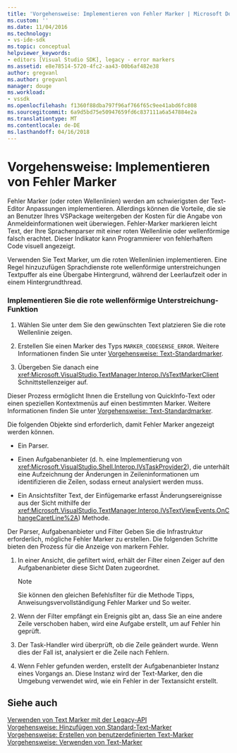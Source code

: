 ```yaml
---
title: 'Vorgehensweise: Implementieren von Fehler Marker | Microsoft Docs'
ms.custom: ''
ms.date: 11/04/2016
ms.technology:
- vs-ide-sdk
ms.topic: conceptual
helpviewer_keywords:
- editors [Visual Studio SDK], legacy - error markers
ms.assetid: e8e78514-5720-4fc2-aa43-00b6af482e38
author: gregvanl
ms.author: gregvanl
manager: douge
ms.workload:
- vssdk
ms.openlocfilehash: f1360f88dba797f96af766f65c9ee41abd6fc808
ms.sourcegitcommit: 6a9d5bd75e50947659fd6c837111a6a547884e2a
ms.translationtype: MT
ms.contentlocale: de-DE
ms.lasthandoff: 04/16/2018
---
```

# <a name="how-to-implement-error-markers"></a>Vorgehensweise: Implementieren von Fehler Marker
Fehler Marker (oder roten Wellenlinien) werden am schwierigsten der Text-Editor Anpassungen implementieren. Allerdings können die Vorteile, die sie an Benutzer Ihres VSPackage weitergeben der Kosten für die Angabe von Anmeldeinformationen weit überwiegen. Fehler-Marker markieren leicht Text, der Ihre Sprachenparser mit einer roten Wellenlinie oder wellenförmige falsch erachtet. Dieser Indikator kann Programmierer von fehlerhaftem Code visuell angezeigt.  
  
 Verwenden Sie Text Marker, um die roten Wellenlinien implementieren. Eine Regel hinzuzufügen Sprachdienste rote wellenförmige unterstreichungen Textpuffer als eine Übergabe Hintergrund, während der Leerlaufzeit oder in einem Hintergrundthread.  
  
### <a name="to-implement-the-red-wavy-underline-feature"></a>Implementieren Sie die rote wellenförmige Unterstreichung-Funktion  
  
1.  Wählen Sie unter dem Sie den gewünschten Text platzieren Sie die rote Wellenlinie zeigen.  
  
2.  Erstellen Sie einen Marker des Typs `MARKER_CODESENSE_ERROR`. Weitere Informationen finden Sie unter [Vorgehensweise: Text-Standardmarker](../extensibility/how-to-add-standard-text-markers.md).  
  
3.  Übergeben Sie danach eine <xref:Microsoft.VisualStudio.TextManager.Interop.IVsTextMarkerClient> Schnittstellenzeiger auf.  
  
 Dieser Prozess ermöglicht Ihnen die Erstellung von QuickInfo-Text oder einen speziellen Kontextmenüs auf einen bestimmten Marker. Weitere Informationen finden Sie unter [Vorgehensweise: Text-Standardmarker](../extensibility/how-to-add-standard-text-markers.md).  
  
 Die folgenden Objekte sind erforderlich, damit Fehler Marker angezeigt werden können.  
  
-   Ein Parser.  
  
-   Einen Aufgabenanbieter (d. h. eine Implementierung von <xref:Microsoft.VisualStudio.Shell.Interop.IVsTaskProvider2>), die unterhält eine Aufzeichnung der Änderungen in Zeileninformationen um identifizieren die Zeilen, sodass erneut analysiert werden muss.  
  
-   Ein Ansichtsfilter Text, der Einfügemarke erfasst Änderungsereignisse aus der Sicht mithilfe der <xref:Microsoft.VisualStudio.TextManager.Interop.IVsTextViewEvents.OnChangeCaretLine%2A>) Methode.  
  
 Der Parser, Aufgabenanbieter und Filter Geben Sie die Infrastruktur erforderlich, mögliche Fehler Marker zu erstellen. Die folgenden Schritte bieten den Prozess für die Anzeige von markern Fehler.  
  
1.  In einer Ansicht, die gefiltert wird, erhält der Filter einen Zeiger auf den Aufgabenanbieter diese Sicht Daten zugeordnet.  
  
    > [!NOTE]
    >  Sie können den gleichen Befehlsfilter für die Methode Tipps, Anweisungsvervollständigung Fehler Marker und So weiter.  
  
2.  Wenn der Filter empfängt ein Ereignis gibt an, dass Sie an eine andere Zeile verschoben haben, wird eine Aufgabe erstellt, um auf Fehler hin geprüft.  
  
3.  Der Task-Handler wird überprüft, ob die Zeile geändert wurde. Wenn dies der Fall ist, analysiert er die Zeile nach Fehlern.  
  
4.  Wenn Fehler gefunden werden, erstellt der Aufgabenanbieter Instanz eines Vorgangs an. Diese Instanz wird der Text-Marker, den die Umgebung verwendet wird, wie ein Fehler in der Textansicht erstellt.  
  
## <a name="see-also"></a>Siehe auch  
 [Verwenden von Text Marker mit der Legacy-API](../extensibility/using-text-markers-with-the-legacy-api.md)   
 [Vorgehensweise: Hinzufügen von Standard-Text-Marker](../extensibility/how-to-add-standard-text-markers.md)   
 [Vorgehensweise: Erstellen von benutzerdefinierten Text-Marker](../extensibility/how-to-create-custom-text-markers.md)   
 [Vorgehensweise: Verwenden von Text-Marker](../extensibility/how-to-use-text-markers.md)